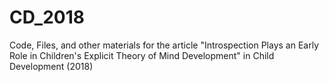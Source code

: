 # CD_2018
Code, Files, and other materials for the article "Introspection Plays an Early Role in Children's Explicit Theory of Mind Development" in Child Development (2018)
